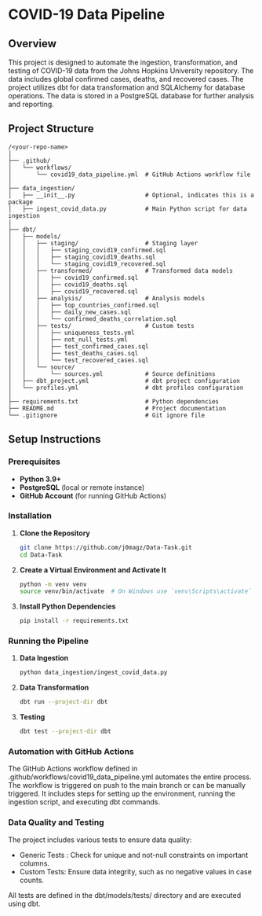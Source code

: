 # COVID-19 Data Pipeline

## Overview

This project is designed to automate the ingestion, transformation, and testing of COVID-19 data from the Johns Hopkins University repository. The data includes global confirmed cases, deaths, and recovered cases. The project utilizes dbt for data transformation and SQLAlchemy for database operations. The data is stored in a PostgreSQL database for further analysis and reporting.

## Project Structure
```
/<your-repo-name>
│
├── .github/
│   └── workflows/
│       └── covid19_data_pipeline.yml  # GitHub Actions workflow file
│
├── data_ingestion/
│   ├── __init__.py                    # Optional, indicates this is a package
│   ├── ingest_covid_data.py           # Main Python script for data ingestion
│
├── dbt/
│   ├── models/
│   │   ├── staging/                   # Staging layer
│   │   │   ├── staging_covid19_confirmed.sql
│   │   │   ├── staging_covid19_deaths.sql
│   │   │   └── staging_covid19_recovered.sql
│   │   ├── transformed/               # Transformed data models
│   │   │   ├── covid19_confirmed.sql
│   │   │   ├── covid19_deaths.sql
│   │   │   ├── covid19_recovered.sql
│   │   ├── analysis/                  # Analysis models
│   │   │   ├── top_countries_confirmed.sql
│   │   │   ├── daily_new_cases.sql
│   │   │   └── confirmed_deaths_correlation.sql
│   │   ├── tests/                     # Custom tests
│   │   │   ├── uniqueness_tests.yml
│   │   │   ├── not_null_tests.yml
│   │   │   ├── test_confirmed_cases.sql
│   │   │   ├── test_deaths_cases.sql
│   │   │   └── test_recovered_cases.sql
│   │   └── source/
│   │       └── sources.yml            # Source definitions
│   ├── dbt_project.yml                # dbt project configuration
│   └── profiles.yml                   # dbt profiles configuration
│
├── requirements.txt                   # Python dependencies
├── README.md                          # Project documentation
└── .gitignore                         # Git ignore file
```

## Setup Instructions

### Prerequisites

- **Python 3.9+**
- **PostgreSQL** (local or remote instance)
- **GitHub Account** (for running GitHub Actions)

### Installation

1. **Clone the Repository**

   ```sh
   git clone https://github.com/j0magz/Data-Task.git
   cd Data-Task

2. **Create a Virtual Environment and Activate It**
    ```sh
    python -m venv venv
    source venv/bin/activate  # On Windows use `venv\Scripts\activate`
3. **Install Python Dependencies**
    ```sh
    pip install -r requirements.txt

### Running the Pipeline

1. **Data Ingestion**

    ```sh
    python data_ingestion/ingest_covid_data.py

2. **Data Transformation**

    ```sh
    dbt run --project-dir dbt

3. **Testing**

    ```sh
    dbt test --project-dir dbt

### Automation with GitHub Actions
The GitHub Actions workflow defined in .github/workflows/covid19_data_pipeline.yml automates the entire process. The workflow is triggered on push to the main branch or can be manually triggered. It includes steps for setting up the environment, running the ingestion script, and executing dbt commands.

### Data Quality and Testing
The project includes various tests to ensure data quality:

- Generic Tests : Check for unique and not-null constraints on important columns.
- Custom Tests: Ensure data integrity, such as no negative values in case counts.


All tests are defined in the dbt/models/tests/ directory and are executed using dbt.


